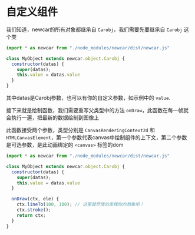 # 自定义组件

我们知道，newcar的所有对象都继承自 `Carobj`，我们需要先要继承自 `Carobj` 这个类

```javascript
import * as newcar from "./node_modules/newcar/dist/newcar.js"

class MyObject extends newcar.object.Carobj {
  constructor(datas) {
    super(datas);
    this.value = datas.value
  }
}
```

其中datas是Carobj参数，也可以有你的自定义参数，如示例中的 `value`.

接下来就是绘制函数，我们需要重写父类型中的方法 `onDraw`，此函数在每一帧就会执行一遍，把最新的数据绘制到图像上

此函数接受两个参数，类型分别是 `CanvasRenderingContext2d` 和 `HTMLCanvasElement`，第一个参数代表canvas中绘制组件的上下文，第二个参数是可选参数，是此动画绑定的 `<canvas>` 标签的dom

```javascript
import * as newcar from "./node_modules/newcar/dist/newcar.js"

class MyObject extends newcar.object.Carobj {
  constructor(datas) {
    super(datas);
    this.value = datas.value
  }

  onDraw(ctx, ele) {
    ctx.lineTo(100, 100); // 这里就尽情的发挥你的想象吧！
    ctx.stroke();
    return ctx;
  }
}
```
